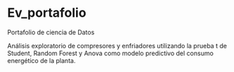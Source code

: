 # Ev_portafolio
Portafolio de ciencia de Datos 

Análisis exploratorio de compresores y enfriadores utilizando la prueba t de Student, Random Forest y Anova como modelo predictivo del consumo energético de la planta.
